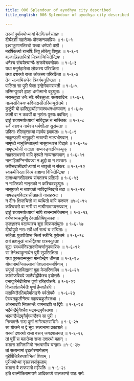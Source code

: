 ```yaml
---
title: 006 Splendour of ayodhya city described
title_english: 006 Splendour of ayodhya city described

---
```

तस्यां पुर्यामयोध्यायां वेदवित्सर्वसंग्रहः ।  
दीर्घदर्शी महातेजाः पौरजानपदप्रियः ॥ १-६-१  
इक्ष्वाकूणामतिरथो यज्वा धर्मपरो वशी ।  
महर्षिकल्पो राजर्षिः त्रिषु लोकेषु विश्रुतः ॥ १-६-२  
बलवान्निहतामित्रो मित्रवान्विजितेन्द्रियः ।  
धनैश्च संचयैश्चान्यैः शक्रवैश्रवणोपमः ॥ १-६-३  
यथा मनुर्महातेजा लोकस्य परिरक्षिता ।  
तथा दशरथो राजा लोकस्य परिरक्षिता ॥ १-६-४  
तेन सत्याभिसंधेन त्रिवर्गमनुतिष्ठता ।  
पालिता सा पुरी श्रेष्ठा इन्द्रेणेवामरावती ॥ १-६-५  
तस्मिन्पुरवरे हृष्टा धर्मात्मानो बहुश्रुताः ।  
नरास्तुष्टा धनैः स्वैः स्वैरलुब्धाः सत्यवादिनः ॥१-६-६  
नाल्पसंनिचयः कश्चिदासीत्तस्मिन्पुरोत्तमे ।  
कुटुंबी यो ह्यसिद्धार्थोऽगवाश्वधनधान्यवान् ॥ १-६-७  
कामी वा न कदर्यो वा नृशंसः पुरुषः क्वचित् ।  
द्रष्टुं शक्यमयोध्यायां नाविद्वान्न च नास्तिकः ॥ १-६-८  
सर्वे नराश्च नार्यश्च धर्मशीलाः सुसंयताः ।  
उदिताः शीलवृत्ताभ्यां महर्षय इवामलाः ॥ १-६-९  
नाकुण्डली नामुकुटी नास्रग्वी नाल्पभोगवान् ।  
नामृष्टो नानुलिप्ताङ्गो नासुगन्धश्च विद्यते ॥ १-६-१०  
नामृष्टभोजी नादाता नाप्यनङ्गदनिष्कधृक् ।  
नाहस्ताभरणो वापि दृश्यते नाप्यनात्मवान् ॥ १-६-११  
नानाहिताग्निर्नायज्वा न क्षुद्रो वा न तस्करः ।  
कश्चिदासीदयोध्यायां न चावृत्तो न संकरः ॥ १-६-१२  
स्वकर्मनिरता नित्यं ब्राह्मणा विजितेन्द्रियाः ।  
दानाध्यानशीलाश्च संयताश्च प्रतिग्रहे ॥ १-६-१३  
न नास्तिको नानृतको न कश्चिदबहुश्रुतः ।  
नासूयको न चाशक्तो नाविद्वान्विद्यते तदा ॥ १-६-१४  
नाषडङ्गविदत्रासीन्नाव्रतो नासहस्रदः ।  
न दीनः क्षिप्तचित्तो वा व्यथितो वापि कश्चन ॥१-६-१५  
कश्चिन्नरो वा नारी वा नाश्रीमान्नाप्यरूपवान् ।  
द्रष्टुं शक्यमयोध्यायां नापि राजन्यभक्तिमान् ॥ १-६-१६  
वर्णेष्वग्र्यचतुर्थेषु देवतातिथिपूजकाः ।  
कृतज्ञाश्च वदान्याश्च शूरा विक्रमसंयुताः ॥ १-६-१७  
दीर्घायुषो नराः सर्वे धर्मं सत्यं च संश्रिताः ।  
सहिताः पुत्रपौत्रैश्च नित्यं स्त्रीभिः पुरोत्तमे ॥ १-६-१८  
क्षत्रं ब्रह्ममुखं चासीद्वैश्याः क्षत्रमनुव्रताः ।  
शूद्राः स्वधर्मनिरतास्त्रीन्वर्णानुपचारिणः ॥ १-६-१९  
सा तेनेक्ष्वाकुनाथेन पुरी सुपरिरक्षिता ।  
यथा पुरस्तान्मनुना मानवेन्द्रेण धीमता ॥ १-६-२०  
योधानामग्निकल्पानां पेशलानाममर्षिणाम् ।  
संपूर्णा कृतविद्यानां गुहा केसरिणामिव ॥ १-६-२१  
कांभोजविषये जातैर्बाह्लीकैश्च हयोत्तमैः ।  
वनायुजैर्नदीजैश्च पूर्णा हरिहयोत्तमैः ॥ १-६-२२  
विंध्यपर्वतजैर्मत्तैः पूर्णा हैमवतैरपि ।  
मदान्वितैरतिबलैर्मातङ्गैः पर्वतोपमैः ॥ १-६-२३  
ऐरावतकुलीनैश्च महापद्मकुलैस्तथा ।  
अंजनादपि निष्क्रान्तैः वामनादपि च द्विपैः ॥ १-६-२४  
भद्रैर्मन्द्रैर्मृगैश्चैव भद्रमन्द्रमृगैस्तथा ।  
भद्रमन्द्रैर्भद्रमृगैर्मृगमन्द्रैश्च सा पुरी ।  
नित्यमत्तैः सदा पूर्णा नागैरचलसन्निभैः ॥ १-६-२५  
सा योजने च द्वे भूयः सत्यनामा प्रकाशते ।  
यस्यां दशरथो राजा वसन् जगदपालयत् ॥ १-६-२६  
तां पुरीं स महातेजा राजा दशरथो महान् ।  
शशास शमितामित्रो नक्षत्राणीव चन्द्रमाः ॥१-६-२७  
तां सत्यनामां दृढतोरणार्गलाम्  
गृहैर्विचित्रैरुपशोभितां शिवाम् ।  
पुरीमयोध्यां नृसहस्रसंकुलाम्  
शशास वै शक्रसमो महीपतिः ॥ १-६-२८  
इति वाल्मीकिरामायणे आदिकाव्ये बालकाण्डे षष्ठः सर्गः